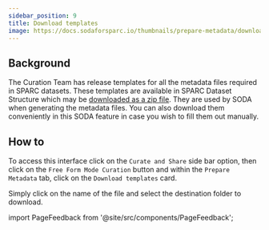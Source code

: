 ```yaml
---
sidebar_position: 9
title: Download templates
image: https://docs.sodaforsparc.io/thumbnails/prepare-metadata/download-templates.png
---
```


## Background

The Curation Team has release templates for all the metadata files required in SPARC datasets. These templates are available in SPARC Dataset Structure which may be [downloaded as a zip file](https://github.com/SciCrunch/sparc-curation/releases/tag/dataset-template-1.2.3). They are used by SODA when generating the metadata files. You can also download them conveniently in this SODA feature in case you wish to fill them out manually.

## How to

To access this interface click on the `Curate and Share` side bar option, then click on the `Free Form Mode Curation` button and within the `Prepare Metadata` tab,
click on the `Download templates` card.

Simply click on the name of the file and select the destination folder to download.

<!-- ![](https://github.com/fairdataihub/SODA-for-SPARC/blob/main/docs/documentation/Prepare-metadata/Download-templates/download-templates.PNG?raw=true) -->

import PageFeedback from '@site/src/components/PageFeedback';

<PageFeedback />
